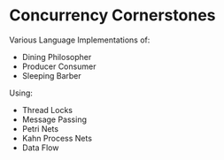 Concurrency Cornerstones
=====================

Various Language Implementations of:

* Dining Philosopher
* Producer Consumer
* Sleeping Barber

Using:

* Thread Locks
* Message Passing
* Petri Nets
* Kahn Process Nets
* Data Flow


